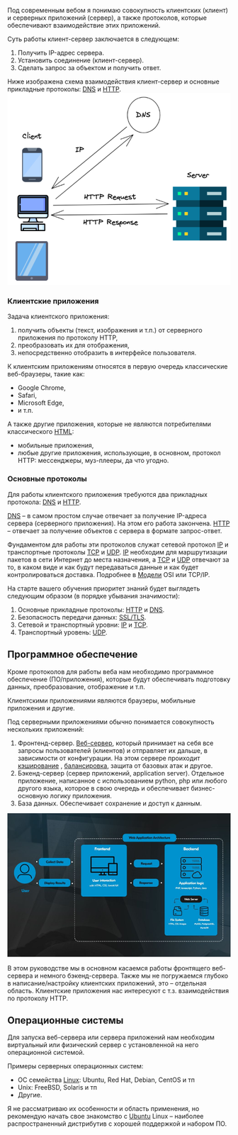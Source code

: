 Под современным вебом я понимаю совокупность клиентских (клиент) и серверных приложений (сервер), а также протоколов, которые обеспечивают взаимодействие этих приложений.

Суть работы клиент-сервер заключается в следующем:
1. Получить IP-адрес сервера.
2. Установить соединение (клиент-сервер).
3. Сделать запрос за объектом и получить ответ.

Ниже изображена схема взаимодействия клиент-сервер и основные прикладные протоколы: [DNS](<https://github.com/abadd00d/web-for-juniors/blob/main/DNS.md>) и [HTTP](<https://github.com/abadd00d/web-for-juniors/blob/main/HTTP.md>).
![Pasted image 20250119161755.png](<https://github.com/abadd00d/web-for-juniors/blob/main/img/Pasted image 20250119161755.png>)

### Клиентские приложения

Задача клиентского приложения:
1. получить объекты (текст, изображения и т.п.) от серверного приложения по протоколу HTTP,
2. преобразовать их для отображения,
3. непосредственно отобразить в интерфейсе пользователя.

К клиентским приложениям относятся в первую очередь клаcсические веб-браузеры, такие как:
- Google Chrome,
- Safari,
- Microsoft Edge,
- и т.п.

А также другие приложения, которые не являются потребителями классического [HTML](<https://github.com/abadd00d/web-for-juniors/blob/main/HTML.md>):
- мобильные приложения,
- любые другие приложения, использующие, в основном, протокол HTTP: мессенджеры, муз-плееры, да что угодно.

### Основные протоколы

Для работы клиентского приложения требуются два прикладных протокола: [DNS](<https://github.com/abadd00d/web-for-juniors/blob/main/DNS.md>) и [HTTP](<https://github.com/abadd00d/web-for-juniors/blob/main/HTTP.md>).

[DNS](<https://github.com/abadd00d/web-for-juniors/blob/main/DNS.md>) – в самом простом случае отвечает за получение IP-адреса сервера (серверного приложения). На этом его работа закончена.
[HTTP](<https://github.com/abadd00d/web-for-juniors/blob/main/HTTP.md>) – отвечает за получение объектов с сервера в формате запрос-ответ.

Фундаментом для работы эти протоколов служат сетевой протокол [IP](<https://github.com/abadd00d/web-for-juniors/blob/main/IP.md>) и транспортные протоколы [TCP](<https://github.com/abadd00d/web-for-juniors/blob/main/TCP.md>) и [UDP](<https://github.com/abadd00d/web-for-juniors/blob/main/UDP.md>). [IP](<https://github.com/abadd00d/web-for-juniors/blob/main/IP.md>) необходим для маршрутизации пакетов в сети Интернет до места назначения, а  [TCP](<https://github.com/abadd00d/web-for-juniors/blob/main/TCP.md>) и [UDP](<https://github.com/abadd00d/web-for-juniors/blob/main/UDP.md>) отвечают за то, в каком виде и как будут передаваться данные и как будет контролироваться доставка. Подробнее в [Модели](<https://github.com/abadd00d/web-for-juniors/blob/main/Модели.md>) OSI или TCP/IP.

На старте вашего обучения приоритет знаний будет выглядеть следующим образом (в порядке убывания значимости):
1. Основные прикладные протоколы: [HTTP](<https://github.com/abadd00d/web-for-juniors/blob/main/HTTP.md>) и [DNS](<https://github.com/abadd00d/web-for-juniors/blob/main/DNS.md>).
2. Безопасность передачи данных: [SSL/TLS](<https://github.com/abadd00d/web-for-juniors/blob/main/SSL/TLS.md>).
3. Сетевой и транспортный уровни: [IP](<https://github.com/abadd00d/web-for-juniors/blob/main/IP.md>) и [TCP](<https://github.com/abadd00d/web-for-juniors/blob/main/TCP.md>).
4. Транспортный уровень: [UDP](<https://github.com/abadd00d/web-for-juniors/blob/main/UDP.md>).

## Программное обеспечение

Кроме протоколов для работы веба нам необходимо программное обеспечение (ПО/приложения), которые будут обеспечивать подготовку данных, преобразование, отображение и т.п.

Клиентскими приложениями являются браузеры, мобильные приложения и другие.

Под серверными приложениями обычно понимается совокупность нескольких приложений:

1. Фронтенд-сервер. [Веб-сервер](<https://github.com/abadd00d/web-for-juniors/blob/main/Веб-сервер.md>), который принимает на себя все запросы пользователей (клиентов) и отправляет их дальше, в зависимости от конфигурации. На этом сервере проиходит [кэширование](<https://github.com/abadd00d/web-for-juniors/blob/main/кэширование.md>) , [балансировка](<https://github.com/abadd00d/web-for-juniors/blob/main/балансировка.md>), защита от базовых атак и другое.
2. Бэкенд-сервер (сервер приложений, application server). Отдельное приложение, написанное с использованием python, php или любого другого языка, которое в свою очередь и обеспечивает бизнес-основную логику приложения.
3. База данных. Обеспечивает сохранение и доступ к данным.

![Pasted image 20250122105820.png](<https://github.com/abadd00d/web-for-juniors/blob/main/img/Pasted image 20250122105820.png>)

В этом руководстве мы в основном касаемся работы фронтящего веб-сервера и немного бэкенд-сервера. Также мы не погружаемся глубоко в написание/настройку клиентских приложений, это – отдельная область. Клиентские приложения нас интересуют с т.з. взаимодействия по протоколу HTTP. 

## Операционные системы

Для запуска веб-сервера или сервера приложений нам необходим виртуальный или физический сервер с установленной на него операционной системой.

Примеры серверных операционных систем:
- ОС семейства [Linux](<https://github.com/abadd00d/web-for-juniors/blob/main/Linux.md>):  Ubuntu, Red Hat, Debian, CentOS и тп
- Unix: FreeBSD, Solaris и тп
- Другие.

Я не рассматриваю их особенности и область применения, но рекомендую начать свое знакомство с [Ubuntu](<https://github.com/abadd00d/web-for-juniors/blob/main/Ubuntu.md>) Linux – наиболее распространенный дистрибутив с хорошей поддержкой и набором ПО.